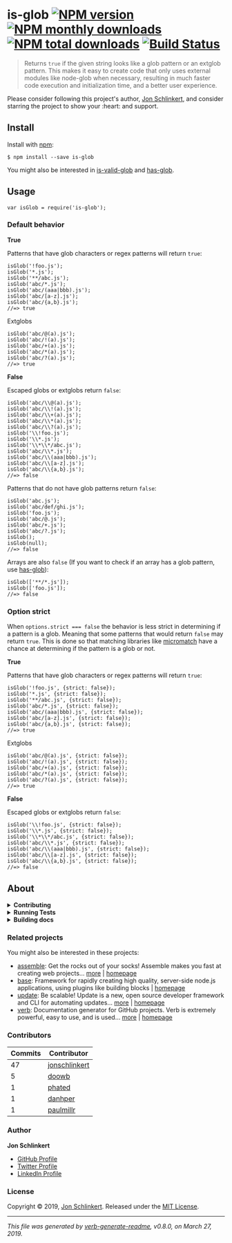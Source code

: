<h1 id="is-glob-%21npm-version-%21npm-monthly-downloads-%21npm-total-downloads-%21build-status">is-glob <a href="https://www.npmjs.com/package/is-glob"><img src="https://img.shields.io/npm/v/is-glob.svg?style=flat" alt="NPM version" /></a> <a href="https://npmjs.org/package/is-glob"><img src="https://img.shields.io/npm/dm/is-glob.svg?style=flat" alt="NPM monthly downloads" /></a> <a href="https://npmjs.org/package/is-glob"><img src="https://img.shields.io/npm/dt/is-glob.svg?style=flat" alt="NPM total downloads" /></a> <a href="https://github.com/micromatch/is-glob/actions"><img src="https://img.shields.io/github/workflow/status/micromatch/is-glob/dev" alt="Build Status" /></a></h1>

<blockquote>
  <p>Returns <code>true</code> if the given string looks like a glob pattern or an extglob pattern. This makes it easy to create code that only uses external modules like node-glob when necessary, resulting in much faster code execution and initialization time, and a better user experience.</p>
</blockquote>

<p>Please consider following this project's author, <a href="https://github.com/jonschlinkert">Jon Schlinkert</a>, and consider starring the project to show your :heart: and support.</p>

<h2 id="install">Install</h2>

<p>Install with <a href="https://www.npmjs.com/">npm</a>:</p>

<pre><code class="sh">$ npm install --save is-glob
</code></pre>

<p>You might also be interested in <a href="https://github.com/jonschlinkert/is-valid-glob">is-valid-glob</a> and <a href="https://github.com/jonschlinkert/has-glob">has-glob</a>.</p>

<h2 id="usage">Usage</h2>

<pre><code class="js">var isGlob = require('is-glob');
</code></pre>

<h3 id="default-behavior">Default behavior</h3>

<p><strong>True</strong></p>

<p>Patterns that have glob characters or regex patterns will return <code>true</code>:</p>

<pre><code class="js">isGlob('!foo.js');
isGlob('*.js');
isGlob('**/abc.js');
isGlob('abc/*.js');
isGlob('abc/(aaa|bbb).js');
isGlob('abc/[a-z].js');
isGlob('abc/{a,b}.js');
//=&gt; true
</code></pre>

<p>Extglobs</p>

<pre><code class="js">isGlob('abc/@(a).js');
isGlob('abc/!(a).js');
isGlob('abc/+(a).js');
isGlob('abc/*(a).js');
isGlob('abc/?(a).js');
//=&gt; true
</code></pre>

<p><strong>False</strong></p>

<p>Escaped globs or extglobs return <code>false</code>:</p>

<pre><code class="js">isGlob('abc/\\@(a).js');
isGlob('abc/\\!(a).js');
isGlob('abc/\\+(a).js');
isGlob('abc/\\*(a).js');
isGlob('abc/\\?(a).js');
isGlob('\\!foo.js');
isGlob('\\*.js');
isGlob('\\*\\*/abc.js');
isGlob('abc/\\*.js');
isGlob('abc/\\(aaa|bbb).js');
isGlob('abc/\\[a-z].js');
isGlob('abc/\\{a,b}.js');
//=&gt; false
</code></pre>

<p>Patterns that do not have glob patterns return <code>false</code>:</p>

<pre><code class="js">isGlob('abc.js');
isGlob('abc/def/ghi.js');
isGlob('foo.js');
isGlob('abc/@.js');
isGlob('abc/+.js');
isGlob('abc/?.js');
isGlob();
isGlob(null);
//=&gt; false
</code></pre>

<p>Arrays are also <code>false</code> (If you want to check if an array has a glob pattern, use <a href="https://github.com/jonschlinkert/has-glob">has-glob</a>):</p>

<pre><code class="js">isGlob(['**/*.js']);
isGlob(['foo.js']);
//=&gt; false
</code></pre>

<h3 id="option-strict">Option strict</h3>

<p>When <code>options.strict === false</code> the behavior is less strict in determining if a pattern is a glob. Meaning that
some patterns that would return <code>false</code> may return <code>true</code>. This is done so that matching libraries like <a href="https://github.com/micromatch/micromatch">micromatch</a> have a chance at determining if the pattern is a glob or not.</p>

<p><strong>True</strong></p>

<p>Patterns that have glob characters or regex patterns will return <code>true</code>:</p>

<pre><code class="js">isGlob('!foo.js', {strict: false});
isGlob('*.js', {strict: false});
isGlob('**/abc.js', {strict: false});
isGlob('abc/*.js', {strict: false});
isGlob('abc/(aaa|bbb).js', {strict: false});
isGlob('abc/[a-z].js', {strict: false});
isGlob('abc/{a,b}.js', {strict: false});
//=&gt; true
</code></pre>

<p>Extglobs</p>

<pre><code class="js">isGlob('abc/@(a).js', {strict: false});
isGlob('abc/!(a).js', {strict: false});
isGlob('abc/+(a).js', {strict: false});
isGlob('abc/*(a).js', {strict: false});
isGlob('abc/?(a).js', {strict: false});
//=&gt; true
</code></pre>

<p><strong>False</strong></p>

<p>Escaped globs or extglobs return <code>false</code>:</p>

<pre><code class="js">isGlob('\\!foo.js', {strict: false});
isGlob('\\*.js', {strict: false});
isGlob('\\*\\*/abc.js', {strict: false});
isGlob('abc/\\*.js', {strict: false});
isGlob('abc/\\(aaa|bbb).js', {strict: false});
isGlob('abc/\\[a-z].js', {strict: false});
isGlob('abc/\\{a,b}.js', {strict: false});
//=&gt; false
</code></pre>

<h2 id="about">About</h2>

<details>
<summary><strong>Contributing</strong></summary>

Pull requests and stars are always welcome. For bugs and feature requests, [please create an issue](../../issues/new).

</details>

<details>
<summary><strong>Running Tests</strong></summary>

Running and reviewing unit tests is a great way to get familiarized with a library and its API. You can install dependencies and run tests with the following command:

```sh
$ npm install && npm test
```

</details>

<details>
<summary><strong>Building docs</strong></summary>

_(This project's readme.md is generated by [verb](https://github.com/verbose/verb-generate-readme), please don't edit the readme directly. Any changes to the readme must be made in the [.verb.md](.verb.md) readme template.)_

To generate the readme, run the following command:

```sh
$ npm install -g verbose/verb#dev verb-generate-readme && verb
```

</details>

<h3 id="related-projects">Related projects</h3>

<p>You might also be interested in these projects:</p>

<ul>
<li><a href="https://www.npmjs.com/package/assemble">assemble</a>: Get the rocks out of your socks! Assemble makes you fast at creating web projects… <a href="https://github.com/assemble/assemble">more</a> | <a href="https://github.com/assemble/assemble" title="Get the rocks out of your socks! Assemble makes you fast at creating web projects. Assemble is used by thousands of projects for rapid prototyping, creating themes, scaffolds, boilerplates, e-books, UI components, API documentation, blogs, building websit">homepage</a></li>
<li><a href="https://www.npmjs.com/package/base">base</a>: Framework for rapidly creating high quality, server-side node.js applications, using plugins like building blocks | <a href="https://github.com/node-base/base" title="Framework for rapidly creating high quality, server-side node.js applications, using plugins like building blocks">homepage</a></li>
<li><a href="https://www.npmjs.com/package/update">update</a>: Be scalable! Update is a new, open source developer framework and CLI for automating updates… <a href="https://github.com/update/update">more</a> | <a href="https://github.com/update/update" title="Be scalable! Update is a new, open source developer framework and CLI for automating updates of any kind in code projects.">homepage</a></li>
<li><a href="https://www.npmjs.com/package/verb">verb</a>: Documentation generator for GitHub projects. Verb is extremely powerful, easy to use, and is used… <a href="https://github.com/verbose/verb">more</a> | <a href="https://github.com/verbose/verb" title="Documentation generator for GitHub projects. Verb is extremely powerful, easy to use, and is used on hundreds of projects of all sizes to generate everything from API docs to readmes.">homepage</a></li>
</ul>

<h3 id="contributors">Contributors</h3>

<table>
<thead>
<tr>
  <th><strong>Commits</strong></th>
  <th><strong>Contributor</strong></th>
</tr>
</thead>
<tbody>
<tr>
  <td>47</td>
  <td><a href="https://github.com/jonschlinkert">jonschlinkert</a></td>
</tr>
<tr>
  <td>5</td>
  <td><a href="https://github.com/doowb">doowb</a></td>
</tr>
<tr>
  <td>1</td>
  <td><a href="https://github.com/phated">phated</a></td>
</tr>
<tr>
  <td>1</td>
  <td><a href="https://github.com/danhper">danhper</a></td>
</tr>
<tr>
  <td>1</td>
  <td><a href="https://github.com/paulmillr">paulmillr</a></td>
</tr>
</tbody>
</table>

<h3 id="author">Author</h3>

<p><strong>Jon Schlinkert</strong></p>

<ul>
<li><a href="https://github.com/jonschlinkert">GitHub Profile</a></li>
<li><a href="https://twitter.com/jonschlinkert">Twitter Profile</a></li>
<li><a href="https://linkedin.com/in/jonschlinkert">LinkedIn Profile</a></li>
</ul>

<h3 id="license">License</h3>

<p>Copyright © 2019, <a href="https://github.com/jonschlinkert">Jon Schlinkert</a>.
Released under the <a href="LICENSE">MIT License</a>.</p>

<hr />

<p><em>This file was generated by <a href="https://github.com/verbose/verb-generate-readme">verb-generate-readme</a>, v0.8.0, on March 27, 2019.</em></p>
